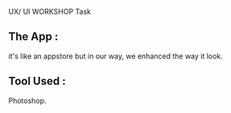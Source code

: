 UX/ UI WORKSHOP Task

## The App : 
it's like an appstore but in our way, we enhanced the way it look.

## Tool Used :
Photoshop.